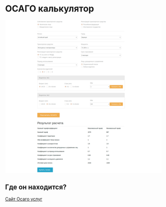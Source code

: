 # ОСАГО калькулятор

<img src="https://raw.githubusercontent.com/Gamurar/docs/master/osago-calc/pc-page.png"> 


Где он находится?
-------
[Сайт Осаго услуг](https://osago-balakovo.ru/kalkulyator-osago/)